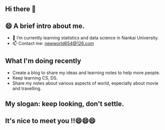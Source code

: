 ## Hi there 👋

##  😄 A brief intro about me.
- 🌱 I’m currently learning statistics and data science in Nankai University.
- 📫 Contact me: newworld654@126.com

## What I'm doing recently
- Create a blog to share my ideas and learning notes to help more people.
- Keep learning CS, DS.
- Share my notes about various aspects of world, especially about movie and travelling.

## My slogan: keep looking, don't settle.

## It's nice to meet you !!😄😄😄


